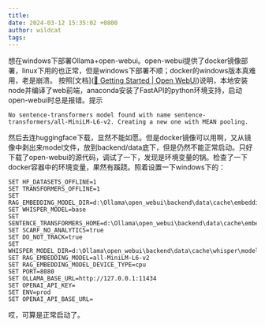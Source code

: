 ```yaml
---
title: 
date: 2024-03-12 15:35:02 +0800
author: wildcat
tags:
---
```

想在windows下部署Ollama+open-webui。open-webui提供了docker镜像部署，linux下用的也正常，但是windows下部署不顺；docker的windows版本真难用，老是崩溃。
按照[文档]([🚀 Getting Started | Open WebUI](https://docs.openwebui.com/getting-started/))说明，本地安装node并编译了web前端，anaconda安装了FastAPI的python环境支持，启动open-webui时总是报错。提示

```
No sentence-transformers model found with name sentence-transformers/all-MiniLM-L6-v2. Creating a new one with MEAN pooling.
```
然后去连huggingface下载，显然不能如愿。但是docker镜像可以用啊，又从镜像中剥出来model文件，放到backend/data底下，但是仍然不能正常启动。只好下载了open-webui的源代码，调试了一下，发现是环境变量的锅。检查了一下docker容器中的环境变量，果然有蹊跷。照着设置一下windows下的：
```
SET HF_DATASETS_OFFLINE=1
SET TRANSFORMERS_OFFLINE=1
SET RAG_EMBEDDING_MODEL_DIR=d:\Ollama\open_webui\backend\data\cache\embedding\models
SET WHISPER_MODEL=base
SET SENTENCE_TRANSFORMERS_HOME=d:\Ollama\open_webui\backend\data\cache\embedding\models\
SET SCARF_NO_ANALYTICS=true
SET DO_NOT_TRACK=true
SET WHISPER_MODEL_DIR=d:\Ollama\open_webui\backend\data\cache\whisper\models
SET RAG_EMBEDDING_MODEL=all-MiniLM-L6-v2
SET RAG_EMBEDDING_MODEL_DEVICE_TYPE=cpu
SET PORT=8080
SET OLLAMA_BASE_URL=http://127.0.0.1:11434
SET OPENAI_API_KEY= 
SET ENV=prod
SET OPENAI_API_BASE_URL= 
```

哎，可算是正常启动了。